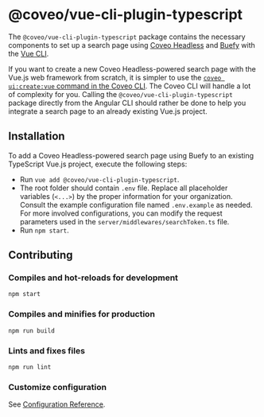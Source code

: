 # @coveo/vue-cli-plugin-typescript

The `@coveo/vue-cli-plugin-typescript` package contains the necessary components to set up a search page using [Coveo Headless](https://docs.coveo.com/headless) and [Buefy](https://buefy.org/) with the [Vue CLI](https://cli.vuejs.org/).

If you want to create a new Coveo Headless-powered search page with the Vue.js web framework from scratch, it is simpler to use the [`coveo ui:create:vue` command in the Coveo CLI](https://github.com/coveo/cli/tree/master/packages/cli#coveo-uicreatevue-name). The Coveo CLI will handle a lot of complexity for you. Calling the `@coveo/vue-cli-plugin-typescript` package directly from the Angular CLI should rather be done to help you integrate a search page to an already existing Vue.js project.

## Installation

To add a Coveo Headless-powered search page using Buefy to an existing TypeScript Vue.js project, execute the following steps:

- Run `vue add @coveo/vue-cli-plugin-typescript`.
- The root folder should contain `.env` file. Replace all placeholder variables (`<...>`) by the proper information for your organization. Consult the example configuration file named `.env.example` as needed. For more involved configurations, you can modify the request parameters used in the `server/middlewares/searchToken.ts` file.
- Run `npm start`.

## Contributing

### Compiles and hot-reloads for development

```
npm start
```

### Compiles and minifies for production

```
npm run build
```

### Lints and fixes files

```
npm run lint
```

### Customize configuration

See [Configuration Reference](https://cli.vuejs.org/config/).
